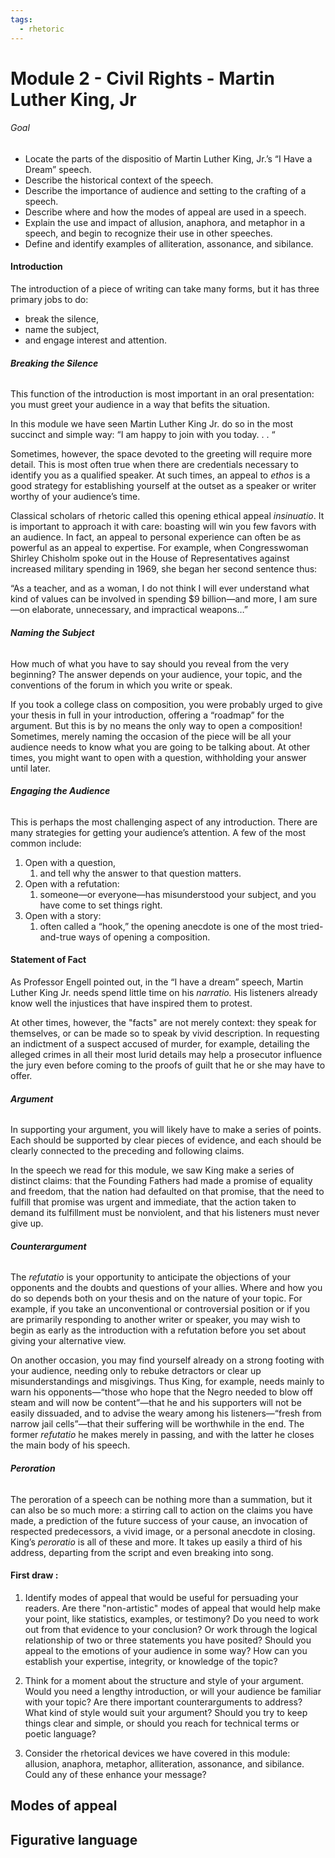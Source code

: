```yaml
---
tags:
  - rhetoric
---
```



# Module 2 - Civil Rights - Martin Luther King, Jr

###### Goal
- Locate the parts of the dispositio of Martin Luther King, Jr.’s “I Have a Dream” speech.
- Describe the historical context of the speech.
- Describe the importance of audience and setting to the crafting of a speech.
- Describe where and how the modes of appeal are used in a speech.
- Explain the use and impact of allusion, anaphora, and metaphor in a speech, and begin to recognize their use in other speeches.
- Define and identify examples of alliteration, assonance, and sibilance.
  
  

#### **Introduction**
The introduction of a piece of writing can take many forms, but it has three primary jobs to do:
- break the silence, 
- name the subject, 
- and engage interest and attention.

  
  
###### **Breaking the Silence**
This function of the introduction is most important in an oral presentation: you must greet your audience in a way that befits the situation. 

In this module we have seen Martin Luther King Jr. do so in the most succinct and simple way: “I am happy to join with you today. . . “

Sometimes, however, the space devoted to the greeting will require more detail. This is most often true when there are credentials necessary to identify you as a qualified speaker. At such times, an appeal to _ethos_ is a good strategy for establishing yourself at the outset as a speaker or writer worthy of your audience’s time.

Classical scholars of rhetoric called this opening ethical appeal _insinuatio_. It is important to approach it with care: boasting will win you few favors with an audience. In fact, an appeal to personal experience can often be as powerful as an appeal to expertise. For example, when Congresswoman Shirley Chisholm spoke out in the House of Representatives against increased military spending in 1969, she began her second sentence thus:

“As a teacher, and as a woman, I do not think I will ever understand what kind of values can be involved in spending $9 billion—and more, I am sure—on elaborate, unnecessary, and impractical weapons…”

  
  

###### **Naming the Subject**

How much of what you have to say should you reveal from the very beginning? The answer depends on your audience, your topic, and the conventions of the forum in which you write or speak.

If you took a college class on composition, you were probably urged to give your thesis in full in your introduction, offering a “roadmap” for the argument. But this is by no means the only way to open a composition! Sometimes, merely naming the occasion of the piece will be all your audience needs to know what you are going to be talking about. At other times, you might want to open with a question, withholding your answer until later.

  
  
###### **Engaging the Audience**

This is perhaps the most challenging aspect of any introduction. There are many strategies for getting your audience’s attention. A few of the most common include:

1. Open with a question,
	1. and tell why the answer to that question matters.
2. Open with a refutation: 
	1. someone—or everyone—has misunderstood your subject, and you have come to set things right.
3. Open with a story: 
	1. often called a “hook,” the opening anecdote is one of the most tried-and-true ways of opening a composition.

  
  

#### **Statement of Fact**
As Professor Engell pointed out, in the “I have a dream” speech, Martin Luther King Jr. needs spend little time on his _narratio._ His listeners already know well the injustices that have inspired them to protest.

At other times, however, the "facts" are not merely context: they speak for themselves, or can be made so to speak by vivid description. In requesting an indictment of a suspect accused of murder, for example, detailing the alleged crimes in all their most lurid details may help a prosecutor influence the jury even before coming to the proofs of guilt that he or she may have to offer.

###### **Argument**
In supporting your argument, you will likely have to make a series of points. Each should be supported by clear pieces of evidence, and each should be clearly connected to the preceding and following claims.

In the speech we read for this module, we saw King make a series of distinct claims: that the Founding Fathers had made a promise of equality and freedom, that the nation had defaulted on that promise, that the need to fulfill that promise was urgent and immediate, that the action taken to demand its fulfillment must be nonviolent, and that his listeners must never give up.

  
  

###### **Counterargument**
The _refutatio_ is your opportunity to anticipate the objections of your opponents and the doubts and questions of your allies. Where and how you do so depends both on your thesis and on the nature of your topic. For example, if you take an unconventional or controversial position or if you are primarily responding to another writer or speaker, you may wish to begin as early as the introduction with a refutation before you set about giving your alternative view.

On another occasion, you may find yourself already on a strong footing with your audience, needing only to rebuke detractors or clear up misunderstandings and misgivings. Thus King, for example, needs mainly to warn his opponents—“those who hope that the Negro needed to blow off steam and will now be content”—that he and his supporters will not be easily dissuaded, and to advise the weary among his listeners—“fresh from narrow jail cells”—that their suffering will be worthwhile in the end. The former _refutatio_ he makes merely in passing, and with the latter he closes the main body of his speech.

###### **Peroration**

The peroration of a speech can be nothing more than a summation, but it can also be so much more: a stirring call to action on the claims you have made, a prediction of the future success of your cause, an invocation of respected predecessors, a vivid image, or a personal anecdote in closing. King’s _peroratio_ is all of these and more. It takes up easily a third of his address, departing from the script and even breaking into song.

  
  

#### First draw :
1. Identify modes of appeal that would be useful for persuading your readers. Are there "non-artistic" modes of appeal that would help make your point, like statistics, examples, or testimony? Do you need to work out from that evidence to your conclusion? Or work through the logical relationship of two or three statements you have posited? Should you appeal to the emotions of your audience in some way? How can you establish your expertise, integrity, or knowledge of the topic?


2. Think for a moment about the structure and style of your argument. Would you need a lengthy introduction, or will your audience be familiar with your topic? Are there important counterarguments to address? What kind of style would suit your argument? Should you try to keep things clear and simple, or should you reach for technical terms or poetic language?
    
3. Consider the rhetorical devices we have covered in this module: allusion, anaphora, metaphor, alliteration, assonance, and sibilance. Could any of these enhance your message?

## Modes of appeal

## Figurative language